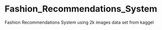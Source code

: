 # Fashion_Recommendations_System
Fashion Recommendations System using 2k images data set from kaggel
